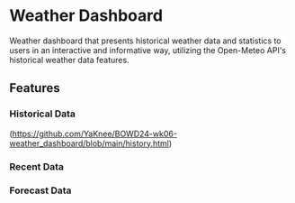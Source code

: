 # Weather Dashboard
Weather dashboard that presents historical weather data and statistics to users in an interactive and informative way, utilizing the Open-Meteo API's historical weather data features.

## Features
### Historical Data
(https://github.com/YaKnee/BOWD24-wk06-weather_dashboard/blob/main/history.html)
### Recent Data
### Forecast Data
